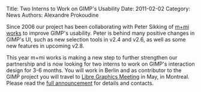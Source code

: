 Title: Two Interns to Work on GIMP's Usability
Date: 2011-02-02 
Category: News
Authors: Alexandre Prokoudine

Since 2006 our project has been collaborating with Peter Sikking of [m+mi works](https://web.archive.org/web/20110417075931/http://mmiworks.net/eng/aboutus/index.html) to improve GIMP's usability. Peter is behind many positive changes in GIMP's UI, such as new selection tools in v2.4 and v2.6, as well as some new features in upcoming v2.8.

This year m+mi works is making a new step to further strengthen our partnership and is now looking for two interns to work on GIMP's interaction design for 3-6 months. You will work in Berlin and as contributor to the GIMP project you will travel to [Libre Graphics Meeting](http://libregraphicsmeeting.org/2011/) in May, in Montreal. Please read the [full announcement](https://web.archive.org/web/20110417075931/http://mmiworks.net/eng/aboutus/jobs.html) for details and contacts.
